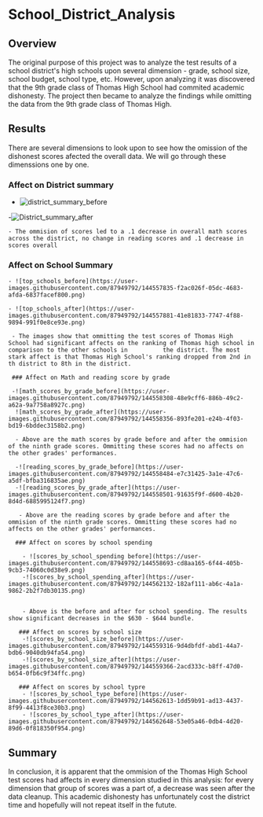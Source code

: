 # School_District_Analysis

## Overview 

The original purpose of this project was to analyze the test results of a school district's high schools upon several dimension - grade, school size, school budget, school type, etc. However, upon analyzing it was discovered that the 9th grade class of Thomas High School had commited academic dishonesty. The project then became to analyze the findings while omitting the data from the 9th grade class of Thomas High. 

## Results

There are several dimensions to look upon to see how the omission of the dishonest scores afected the overall data. We will go through these dimenssions one by one.

  ### Affect on District summary

  - ![district_summary_before](https://user-images.githubusercontent.com/87949792/144557600-bd46fcda-58ba-4289-ba3e-bb1ff1058616.png)
  
   -![District_summary_after](https://user-images.githubusercontent.com/87949792/144557624-92642fe6-8594-4021-bb70-9475c698fca4.png)
 
    - The ommision of scores led to a .1 decrease in overall math scores across the district, no change in reading scores and .1 decrease in scores overall
    
   ### Affect on School Summary 
   
    - ![top_schools_before](https://user-images.githubusercontent.com/87949792/144557835-f2ac026f-05dc-4683-afda-6837facef800.png)
    
    - ![top_schools_after](https://user-images.githubusercontent.com/87949792/144557881-41e81833-7747-4f88-9894-991f0e8ce93e.png)
    
     - The images show that ommitting the test scores of Thomas High School had significant affects on the ranking of Thomas high school in comparison to the other schools in          the district. The most stark affect is that Thomas High School's ranking dropped from 2nd in th district to 8th in the district. 
     
     ### Affect on Math and reading score by grade
     
     -![math_scores_by_grade_before](https://user-images.githubusercontent.com/87949792/144558308-48e9cff6-886b-49c2-a62a-9a7758a8927c.png)
      ![math_scores_by_grade_after](https://user-images.githubusercontent.com/87949792/144558356-893fe201-e24b-4f03-bd19-6bddec3158b2.png)
      
      - Above are the math scores by grade before and after the ommision of the ninth grade scores. Ommitting these scores had no affects on the other grades' performances.
      
      -![reading_scores_by_grade_before](https://user-images.githubusercontent.com/87949792/144558484-e7c31425-3a1e-47c6-a5df-bfba316835ae.png)
      -![reading_scores_by_grade_after](https://user-images.githubusercontent.com/87949792/144558501-91635f9f-d600-4b20-8d4d-6885995124f7.png)
      
       - Above are the reading scores by grade before and after the ommision of the ninth grade scores. Ommitting these scores had no affects on the other grades' performances.
       
      ### Affect on scores by school spending 
      
        - ![scores_by_school_spending before](https://user-images.githubusercontent.com/87949792/144558693-cd8aa165-6f44-405b-9cb3-74060c0d38e9.png)
        -![scores_by_school_spending_after](https://user-images.githubusercontent.com/87949792/144562132-182af111-ab6c-4a1a-9862-2b2f7db30135.png)

        
        - Above is the before and after for school spending. The results show significant decreases in the $630 - $644 bundle. 
        
       ### Affect on scores by school size
        -![scores_by_school_size_before](https://user-images.githubusercontent.com/87949792/144559316-9d4dbfdf-abd1-44a7-bdb6-9040db94fa54.png)
        -![scores_by_school_size_after](https://user-images.githubusercontent.com/87949792/144559366-2acd333c-b8ff-47d0-b654-0fb6c9f34ffc.png)
        
       ### Affect on scores by school typre
        - ![scores_by_school_type_before](https://user-images.githubusercontent.com/87949792/144562613-1dd59b91-ad13-4437-8f99-4413f8ce30b3.png)
        - ![scores_by_school_type_after](https://user-images.githubusercontent.com/87949792/144562648-53e05a46-0db4-4d20-89d6-0f818350f954.png)
        
  ## Summary
  
  In conclusion, it is apparent that the ommision of the Thomas High School test scores had affects in every dimension studied in this analysis: for every dimension that group   of scores was a part of, a decrease was seen after the data cleanup. This academic dishonesty has unfortunately cost the district time and hopefully will not repeat itself in   the futute.

    







